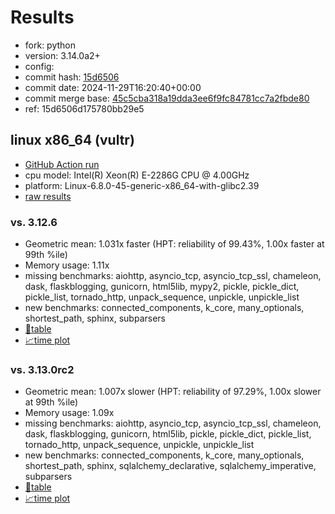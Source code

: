 # Results

- fork: python
- version: 3.14.0a2+
- config: 
- commit hash: [15d6506](https://github.com/python/cpython/commit/15d6506)
- commit date: 2024-11-29T16:20:40+00:00
- commit merge base: [45c5cba318a19dda3ee6f9fc84781cc7a2fbde80](https://github.com/python/cpython/commit/45c5cba318a19dda3ee6f9fc84781cc7a2fbde80)
- ref: 15d6506d175780bb29e5

## linux x86_64 (vultr)

- [GitHub Action run](https://github.com/facebookexperimental/free-threading-benchmarking/actions/runs/12129208802)
- cpu model: Intel(R) Xeon(R) E-2286G CPU @ 4.00GHz
- platform: Linux-6.8.0-45-generic-x86_64-with-glibc2.39
- [raw results](bm-20241129-vultr-x86_64-python-15d6506d175780bb29e5-3.14.0a2%2B-15d6506.json)

### vs. 3.12.6

- Geometric mean: 1.031x faster (HPT: reliability of 99.43%, 1.00x faster at 99th %ile)
- Memory usage: 1.11x
- missing benchmarks: aiohttp, asyncio_tcp, asyncio_tcp_ssl, chameleon, dask, flaskblogging, gunicorn, html5lib, mypy2, pickle, pickle_dict, pickle_list, tornado_http, unpack_sequence, unpickle, unpickle_list
- new benchmarks: connected_components, k_core, many_optionals, shortest_path, sphinx, subparsers
- [📄table](bm-20241129-vultr-x86_64-python-15d6506d175780bb29e5-3.14.0a2%2B-15d6506-vs-3.12.6.md)
- [📈time plot](bm-20241129-vultr-x86_64-python-15d6506d175780bb29e5-3.14.0a2%2B-15d6506-vs-3.12.6.svg)

### vs. 3.13.0rc2

- Geometric mean: 1.007x slower (HPT: reliability of 97.29%, 1.00x slower at 99th %ile)
- Memory usage: 1.09x
- missing benchmarks: aiohttp, asyncio_tcp, asyncio_tcp_ssl, chameleon, dask, flaskblogging, gunicorn, html5lib, pickle, pickle_dict, pickle_list, tornado_http, unpack_sequence, unpickle, unpickle_list
- new benchmarks: connected_components, k_core, many_optionals, shortest_path, sphinx, sqlalchemy_declarative, sqlalchemy_imperative, subparsers
- [📄table](bm-20241129-vultr-x86_64-python-15d6506d175780bb29e5-3.14.0a2%2B-15d6506-vs-3.13.0rc2.md)
- [📈time plot](bm-20241129-vultr-x86_64-python-15d6506d175780bb29e5-3.14.0a2%2B-15d6506-vs-3.13.0rc2.svg)


